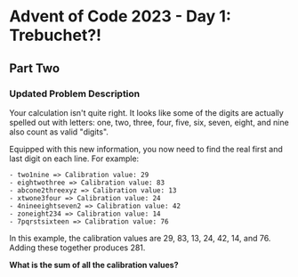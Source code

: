 # Advent of Code 2023 - Day 1: Trebuchet?!

## Part Two

### Updated Problem Description

Your calculation isn't quite right. It looks like some of the digits are actually spelled out with letters: one, two, three, four, five, six, seven, eight, and nine also count as valid "digits".

Equipped with this new information, you now need to find the real first and last digit on each line. For example:

```plaintext
- two1nine => Calibration value: 29
- eightwothree => Calibration value: 83
- abcone2threexyz => Calibration value: 13
- xtwone3four => Calibration value: 24
- 4nineeightseven2 => Calibration value: 42
- zoneight234 => Calibration value: 14
- 7pqrstsixteen => Calibration value: 76
```

In this example, the calibration values are 29, 83, 13, 24, 42, 14, and 76. Adding these together produces 281.

**What is the sum of all the calibration values?**